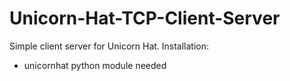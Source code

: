 # **Unicorn-Hat-TCP-Client-Server**

 Simple client server for Unicorn Hat.
Installation:

- unicornhat python module needed
